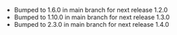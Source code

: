 - Bumped to 1.6.0 in main branch for next release 1.2.0
- Bumped to 1.10.0 in main branch for next release 1.3.0
- Bumped to 2.3.0 in main branch for next release 1.4.0
